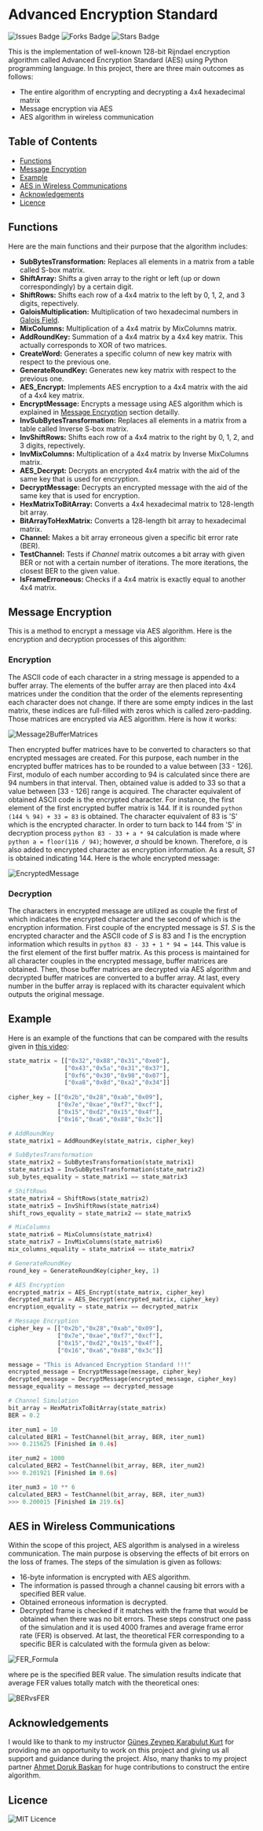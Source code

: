# Advanced Encryption Standard
![Issues Badge](https://img.shields.io/github/issues/burakozpoyraz/Advanced-Encryption-Standard)
![Forks Badge](https://img.shields.io/github/forks/burakozpoyraz/Advanced-Encryption-Standard)
![Stars Badge](https://img.shields.io/github/stars/burakozpoyraz/Advanced-Encryption-Standard)

This is the implementation of well-known 128-bit Rijndael encryption algorithm called Advanced Encryption Standard (AES) using Python programming language. In this project, there are three main outcomes as follows:

- The entire algorithm of encrypting and decrypting a 4x4 hexadecimal matrix
- Message encryption via AES
- AES algorithm in wireless communication

## Table of Contents

- [Functions](https://github.com/burakozpoyraz/Advanced-Encryption-Standard/blob/master/README.md#functions)
- [Message Encryption](https://github.com/burakozpoyraz/Advanced-Encryption-Standard/blob/master/README.md#message-encryption)
- [Example](https://github.com/burakozpoyraz/Advanced-Encryption-Standard/blob/master/README.md#example)
- [AES in Wireless Communications](https://github.com/burakozpoyraz/Advanced-Encryption-Standard/blob/master/README.md#aes-in-wireless-communications)
- [Acknowledgements](https://github.com/burakozpoyraz/Advanced-Encryption-Standard/blob/master/README.md#acknowledgements)
- [Licence](https://github.com/burakozpoyraz/Advanced-Encryption-Standard/blob/master/README.md#licence)

## Functions
Here are the main functions and their purpose that the algorithm includes:

- **SubBytesTransformation:** Replaces all elements in a matrix from a table called S-box matrix.
- **ShiftArray:** Shifts a given array to the right or left (up or down correspondingly) by a certain digit.
- **ShiftRows:** Shifts each row of a 4x4 matrix to the left by 0, 1, 2, and 3 digits, repectively.
- **GaloisMultiplication:** Multiplication of two hexadecimal numbers in [Galois Field](https://sites.math.washington.edu/~morrow/336_12/papers/juan.pdf).
- **MixColumns:** Multiplication of a 4x4 matrix by MixColumns matrix.
- **AddRoundKey:** Summation of a 4x4 matrix by a 4x4 key matrix. This actually corresponds to XOR of two matrices.
- **CreateWord:** Generates a specific column of new key matrix with respect to the previous one.
- **GenerateRoundKey:** Generates new key matrix with respect to the previous one.
- **AES_Encrypt:** Implements AES encryption to a 4x4 matrix with the aid of a 4x4 key matrix.
- **EncryptMessage:** Encrypts a message using AES algorithm which is explained in [Message Encryption](https://github.com/burakozpoyraz/Advanced-Encryption-Standard/blob/master/README.md#message-encryption) section detailly.
- **InvSubBytesTransformation:** Replaces all elements in a matrix from a table called Inverse S-box matrix.
- **InvShiftRows:** Shifts each row of a 4x4 matrix to the right by 0, 1, 2, and 3 digits, repectively.
- **InvMixColumns:** Multiplication of a 4x4 matrix by Inverse MixColumns matrix.
- **AES_Decrypt:** Decrypts an encrypted 4x4 matrix with the aid of the same key that is used for encryption.
- **DecryptMessage:** Decrypts an encrypted message with the aid of the same key that is used for encryption.
- **HexMatrixToBitArray:** Converts a 4x4 hexadecimal matrix to 128-length bit array.
- **BitArrayToHexMatrix:** Converts a 128-length bit array to hexadecimal matrix.
- **Channel:** Makes a bit array erroneous given a specific bit error rate (BER).
- **TestChannel:** Tests if *Channel* matrix outcomes a bit array with given BER or not with a certain number of iterations. The more iterations, the closest BER to the given value.
- **IsFrameErroneous:** Checks if a 4x4 matrix is exactly equal to another 4x4 matrix.

## Message Encryption
This is a method to encrypt a message via AES algorithm. Here is the encryption and decryption processes of this algorithm:

### Encryption
The ASCII code of each character in a string message is appended to a buffer array. The elements of the buffer array are then placed into 4x4 matrices under the condition that the order of the elements representing each character does not change. If there are some empty indices in the last matrix, these indices are full-filled with zeros which is called zero-padding. Those matrices are encrypted via AES algorithm. Here is how it works:

![Message2BufferMatrices](https://user-images.githubusercontent.com/18036489/82732261-ccda8080-9d14-11ea-9136-fb98a55eb2c5.jpg)

Then encrypted buffer matrices have to be converted to characters so that encrypted messages are created. For this purpose, each number in the encrypted buffer matrices has to be rounded to a value between \[33 - 126]. First, modulo of each number according to 94 is calculated since there are 94 numbers in that interval. Then, obtained value is added to 33 so that a value between \[33 - 126] range is acquired. The character equivalent of obtained ASCII code is the encrypted character. For instance, the first element of the first encrypted buffer matrix is 144. If it is rounded ```python (144 % 94) + 33 = 83``` is obtained. The character equivalent of 83 is 'S' which is the encrypted character. In order to turn back to 144 from 'S' in decryption process ```python 83 - 33 + a * 94``` calculation is made where ```python a = floor(116 / 94)```; however, *a* should be known. Therefore, *a* is also added to encrypted character as encryption information. As a result, *S1* is obtained indicating 144. Here is the whole encrypted message:

![EncryptedMessage](https://user-images.githubusercontent.com/18036489/82732755-e3cea200-9d17-11ea-8966-36ed60490bb5.jpg)

### Decryption
The characters in encrypted message are utilized as couple the first of which indicates the encrypted character and the second of which is the encryption information. First couple of the encrypted message is *S1*. *S* is the encrypted character and the ASCII code of *S* is 83 and *1* is the encryption information which results in ```python 83 - 33 + 1 * 94 = 144```. This value is the first element of the first buffer matrix. As this process is maintained for all character couples in the encrypted message, buffer matrices are obtained. Then, those buffer matrices are decrypted via AES algorithm and decrypted buffer matrices are converted to a buffer array. At last, every number in the buffer array is replaced with its character equivalent which outputs the original message.

## Example
Here is an example of the functions that can be compared with the results given in [this video](https://www.youtube.com/watch?v=gP4PqVGudtg):

```python
state_matrix = [["0x32","0x88","0x31","0xe0"],
                ["0x43","0x5a","0x31","0x37"],
                ["0xf6","0x30","0x98","0x07"],
                ["0xa8","0x8d","0xa2","0x34"]]
                
cipher_key = [["0x2b","0x28","0xab","0x09"],
              ["0x7e","0xae","0xf7","0xcf"],
              ["0x15","0xd2","0x15","0x4f"],
              ["0x16","0xa6","0x88","0x3c"]]

# AddRoundKey
state_matrix1 = AddRoundKey(state_matrix, cipher_key)

# SubBytesTransformation
state_matrix2 = SubBytesTransformation(state_matrix1)
state_matrix3 = InvSubBytesTransformation(state_matrix2)
sub_bytes_equality = state_matrix1 == state_matrix3

# ShiftRows
state_matrix4 = ShiftRows(state_matrix2)
state_matrix5 = InvShiftRows(state_matrix4)
shift_rows_equality = state_matrix2 == state_matrix5

# MixColumns
state_matrix6 = MixColumns(state_matrix4)
state_matrix7 = InvMixColumns(state_matrix6)
mix_columns_equality = state_matrix4 == state_matrix7

# GenerateRoundKey
round_key = GenerateRoundKey(cipher_key, 1)

# AES Encryption
encrypted_matrix = AES_Encrypt(state_matrix, cipher_key)
decrypted_matrix = AES_Decrypt(encrypted_matrix, cipher_key)
encryption_equality = state_matrix == decrypted_matrix

# Message Encryption
cipher_key = [["0x2b","0x28","0xab","0x09"],
              ["0x7e","0xae","0xf7","0xcf"],
              ["0x15","0xd2","0x15","0x4f"],
              ["0x16","0xa6","0x88","0x3c"]]

message = "This is Advanced Encryption Standard !!!"
encrypted_message = EncryptMessage(message, cipher_key)
decrypted_message = DecryptMessage(encrypted_message, cipher_key)
message_equality = message == decrypted_message

# Channel Simulation
bit_array = HexMatrixToBitArray(state_matrix)
BER = 0.2

iter_num1 = 10
calculated_BER1 = TestChannel(bit_array, BER, iter_num1)
>>> 0.215625 [Finished in 0.4s]

iter_num2 = 1000
calculated_BER2 = TestChannel(bit_array, BER, iter_num2)
>>> 0.201921 [Finished in 0.6s]

iter_num3 = 10 ** 6
calculated_BER3 = TestChannel(bit_array, BER, iter_num3)
>>> 0.200015 [Finished in 219.6s]
```
## AES in Wireless Communications
Within the scope of this project, AES algorithm is analysed in a wireless communication. The main purpose is observing the effects of bit errors on the loss of frames. The steps of the simulation is given as follows:
- 16-byte information is encrypted with AES algorithm.
- The information is passed through a channel causing bit errors with a specified BER value.
- Obtained erroneous information is decrypted.
- Decrypted frame is checked if it matches with the frame that would be obtained when there was no bit errors.
These steps construct one pass of the simulation and it is used 4000 frames and average frame error rate (FER) is observed. At last, the theoretical FER corresponding to a specific BER is calculated with the formula given as below:

![FER_Formula](https://user-images.githubusercontent.com/18036489/82825153-5de75e00-9eb3-11ea-9aaa-c4a1f2996dd3.jpg)

where pe is the specified BER value. The simulation results indicate that average FER values totally match with the theoretical ones:

![BERvsFER](https://user-images.githubusercontent.com/18036489/82824931-eadde780-9eb2-11ea-9eb0-ec1f15795022.png)

## Acknowledgements
I would like to thank to my instructor [Güneş Zeynep Karabulut Kurt](https://www.linkedin.com/in/gunes-karabulut-kurt-1715773/?originalSubdomain=ca) for providing me an opportunity to work on this project and giving us all support and guidance during the project. Also, many thanks to my project partner [Ahmet Doruk Başkan](https://www.linkedin.com/in/ahmet-doruk-ba%C5%9Fkan-73a439120/?originalSubdomain=tr) for huge contributions to construct the entire algorithm.

## Licence
![MIT Licence](https://img.shields.io/github/license/burakozpoyraz/Advanced-Encryption-Standard)
